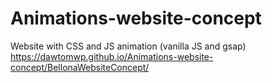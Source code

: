 # Animations-website-concept
Website with CSS and JS animation (vanilla JS and gsap)
https://dawtomwp.github.io/Animations-website-concept/BellonaWebsiteConcept/
